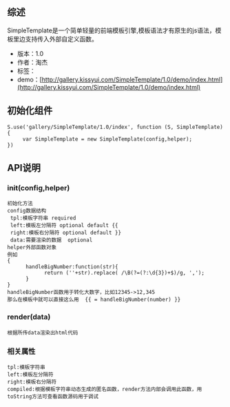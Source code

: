 ## 综述

SimpleTemplate是一个简单轻量的前端模板引擎,模板语法才有原生的js语法，模板里边支持传入外部自定义函数。

* 版本：1.0
* 作者：淘杰
* 标签：
* demo：[http://gallery.kissyui.com/SimpleTemplate/1.0/demo/index.html](http://gallery.kissyui.com/SimpleTemplate/1.0/demo/index.html)

## 初始化组件

    S.use('gallery/SimpleTemplate/1.0/index', function (S, SimpleTemplate) {
         var SimpleTemplate = new SimpleTemplate(config,helper);
    })

## API说明
### init(config,helper)
    初始化方法
    config数据结构
     tpl:模板字符串 required
     left:模板左分隔符 optional default {{
     right:模板右分隔符 optional default }}
     data:需要渲染的数据  optional
    helper外部函数对象
    例如
    {
          handleBigNumber:function(str){
                return (''+str).replace( /\B(?=(?:\d{3})+$)/g, ',');
          }
    }
    handleBigNumber函数用于转化大数字，比如12345->12,345
    那么在模板中就可以直接这么用  {{ = handleBigNumber(number) }}
    
     
### render(data)
    根据所传data渲染出html代码

### 相关属性
    tpl:模板字符串
    left:模板左分隔符
    right:模板右分隔符
    compiled:根据模板字符串动态生成的匿名函数，render方法内部会调用此函数，用toString方法可查看函数源码用于调试

